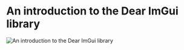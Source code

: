# An introduction to the Dear ImGui library

![An introduction to the Dear ImGui library](assets/conan-imgui-widgets.gif)
